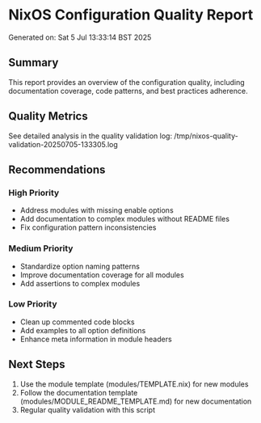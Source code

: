 # NixOS Configuration Quality Report

Generated on: Sat  5 Jul 13:33:14 BST 2025

## Summary

This report provides an overview of the configuration quality, including documentation coverage, code patterns, and best practices adherence.

## Quality Metrics

See detailed analysis in the quality validation log: /tmp/nixos-quality-validation-20250705-133305.log

## Recommendations

### High Priority
- Address modules with missing enable options
- Add documentation to complex modules without README files
- Fix configuration pattern inconsistencies

### Medium Priority  
- Standardize option naming patterns
- Improve documentation coverage for all modules
- Add assertions to complex modules

### Low Priority
- Clean up commented code blocks
- Add examples to all option definitions
- Enhance meta information in module headers

## Next Steps

1. Use the module template (modules/TEMPLATE.nix) for new modules
2. Follow the documentation template (modules/MODULE_README_TEMPLATE.md) for new documentation
3. Regular quality validation with this script

